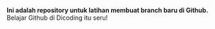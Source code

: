 
**Ini adalah repository untuk latihan membuat branch baru di Github.**
Belajar Github di Dicoding itu seru!<br>

